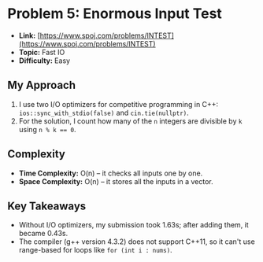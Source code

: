# Problem 5: Enormous Input Test

* **Link:** [https://www.spoj.com/problems/INTEST](https://www.spoj.com/problems/INTEST)
* **Topic:** Fast IO
* **Difficulty:** Easy

## My Approach

1. I use two I/O optimizers for competitive programming in C++: `ios::sync_with_stdio(false)` and `cin.tie(nullptr)`.
2. For the solution, I count how many of the `n` integers are divisible by `k` using `n % k == 0`.

## Complexity

* **Time Complexity:** O(n) – it checks all inputs one by one.
* **Space Complexity:** O(n) – it stores all the inputs in a vector.

## Key Takeaways

* Without I/O optimizers, my submission took 1.63s; after adding them, it became 0.43s.
* The compiler (g++ version 4.3.2) does not support C++11, so it can't use range-based for loops like `for (int i : nums)`.
